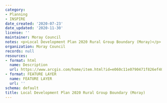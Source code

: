 ```yaml
---
category:
- Planning
- INSPIRE
date_created: '2020-07-23'
date_updated: '2020-11-30'
license: ''
maintainer: Moray Council
notes: <p>Local Development Plan 2020 Rural Group Boundary (Moray)</p>
organization: Moray Council
records: null
resources:
- format: html
  name: Description
  url: https://www.arcgis.com/home/item.html?id=e060c11e0790471f826ef40c08029094
- format: FEATURE LAYER
  name: FEATURE LAYER
  url: ''
schema: default
title: Local Development Plan 2020 Rural Group Boundary (Moray)
---
```

